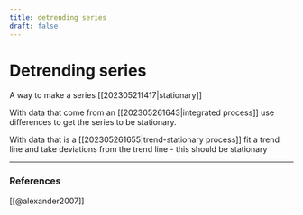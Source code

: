 ```yaml
---
title: detrending series
draft: false
---
```

# Detrending series
A way to make a series [[202305211417|stationary]] 

With data that come from an [[202305261643|integrated process]] use differences to get the series to be stationary.

With data that is a [[202305261655|trend-stationary process]] fit a trend line and take deviations from the trend line - this should be stationary

---
### References
[[@alexander2007]]